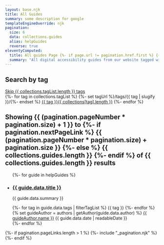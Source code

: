 ```yaml
---
layout: base.njk
title: All Guides
summary: some description for google
templateEngineOverride: njk
pagination:
  size: 6
  data: collections.guides
  alias: helpGuides
  reverse: true
eleventyComputed:
  title: All guides Page {%- if page.url != pagination.href.first %} {{ pagination.pageNumber + 1 }} of {{ pagination.pageLinks.length }} {% endif%}
  summary: "All digital accessibility guides from our website tagged with “{{ tag }}”"
---
```


<div class="intro-panel">
  <h2 class="intro-panel__heading">Search by tag</h2>
  <a class="skip-tags" href="#h2">Skip {{ collections.tagList.length }} tags</a>
  <div class="tags">
    {%- for tag in collections.tagList %}
      <span class="tag__item">
      {%- set tagUrl %}/tags/{{ tag | slugify }}/{%- endset %}
      <a class="tag__link tag__link--has-count" href="{{ tagUrl | url }}" class="post-tag">{{ tag }}<span class="tag__count" aria-label="{{ collections[tag].length }} guide{%- if collections[tag].length > 1 %}s{%- endif %}">{{ collections[tag].length }}</span></a>
      </span>
    {%- endfor %}
  </div>
</div>

<h2 id="h2" tabindex="-1">Showing {{ (pagination.pageNumber * pagination.size) + 1 }} to {%- if pagination.nextPageLink %} {{ (pagination.pageNumber * pagination.size) + pagination.size }} {%- else %} {{ collections.guides.length }} {%- endif %} of {{ collections.guides.length }} results</h2>
<ul class="cards">
  {%- for guide in helpGuides %}
    <li class="card__item">
      <article>
        <h3 class="card__title"><a href="{{ guide.url }}" class="card__link">{{ guide.data.title }}</a></h3>
        <p class="card__summary">{{ guide.data.summary }}</p>
        <div class="tags">
          {%- for tag in guide.data.tags | filterTagList %}
            <span class="tag__item tag__item--inert">
             {{ tag }}
            </span>
          {%- endfor %}
         </div>
         {% set guideAuthor = authors | getAuthor(guide.data.author) %}
        <a href="/authors/{{ guideAuthor.key }}" class="card__author-link">{{ guideAuthor.name }}</a>
        <span class="card__date">{{ guide.data.date | readableDate }}</span>
      </article>
    </li>
  {%- endfor %}
</ul>
{%- if pagination.pageLinks.length > 1 %}
  {%- include "_pagination.njk" %}
{%- endif %}